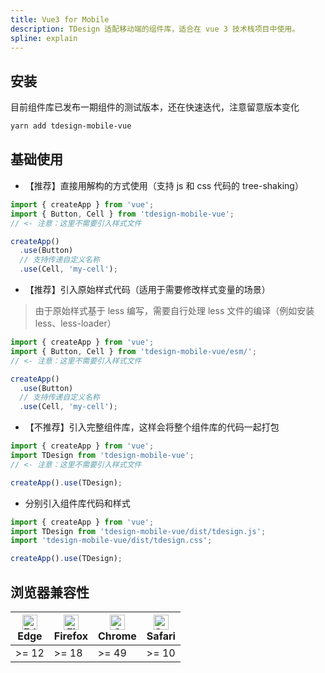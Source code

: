 ```yaml
---
title: Vue3 for Mobile
description: TDesign 适配移动端的组件库，适合在 vue 3 技术栈项目中使用。
spline: explain
---
```



## 安装

目前组件库已发布一期组件的测试版本，还在快速迭代，注意留意版本变化

```bash
yarn add tdesign-mobile-vue
```

## 基础使用

- 【推荐】直接用解构的方式使用（支持 js 和 css 代码的 tree-shaking）

```js
import { createApp } from 'vue';
import { Button, Cell } from 'tdesign-mobile-vue';
// <- 注意：这里不需要引入样式文件

createApp()
  .use(Button)
  // 支持传递自定义名称
  .use(Cell, 'my-cell');
```

- 【推荐】引入原始样式代码（适用于需要修改样式变量的场景）

> 由于原始样式基于 less 编写，需要自行处理 less 文件的编译（例如安装 less、less-loader）

```js
import { createApp } from 'vue';
import { Button, Cell } from 'tdesign-mobile-vue/esm/';
// <- 注意：这里不需要引入样式文件

createApp()
  .use(Button)
  // 支持传递自定义名称
  .use(Cell, 'my-cell');
```

- 【不推荐】引入完整组件库，这样会将整个组件库的代码一起打包

```js
import { createApp } from 'vue';
import TDesign from 'tdesign-mobile-vue';
// <- 注意：这里不需要引入样式文件

createApp().use(TDesign);
```

- 分别引入组件库代码和样式

```js
import { createApp } from 'vue';
import TDesign from 'tdesign-mobile-vue/dist/tdesign.js';
import 'tdesign-mobile-vue/dist/tdesign.css';

createApp().use(TDesign);
```

## 浏览器兼容性

| [<img src="https://raw.githubusercontent.com/alrra/browser-logos/master/src/edge/edge_48x48.png" alt="Edge" width="24px" height="24px" />](http://godban.github.io/browsers-support-badges/)<br/>Edge | [<img src="https://raw.githubusercontent.com/alrra/browser-logos/master/src/firefox/firefox_48x48.png" alt="Firefox" width="24px" height="24px" />](http://godban.github.io/browsers-support-badges/)<br/>Firefox | [<img src="https://raw.githubusercontent.com/alrra/browser-logos/master/src/chrome/chrome_48x48.png" alt="Chrome" width="24px" height="24px" />](http://godban.github.io/browsers-support-badges/)<br/>Chrome | [<img src="https://raw.githubusercontent.com/alrra/browser-logos/master/src/safari/safari_48x48.png" alt="Safari" width="24px" height="24px" />](http://godban.github.io/browsers-support-badges/)<br/>Safari |
| ----------------------------------------------------------------------------------------------------------------------------------------------------------------------------------------------------- | ----------------------------------------------------------------------------------------------------------------------------------------------------------------------------------------------------------------- | ------------------------------------------------------------------------------------------------------------------------------------------------------------------------------------------------------------- | ------------------------------------------------------------------------------------------------------------------------------------------------------------------------------------------------------------- |
| >= 12                                                                                                                                                                                                  | >= 18                                                                                                                                                                                                   | >= 49                                                                                                                                                                                               | >= 10                                                                                                                                                                                               |
